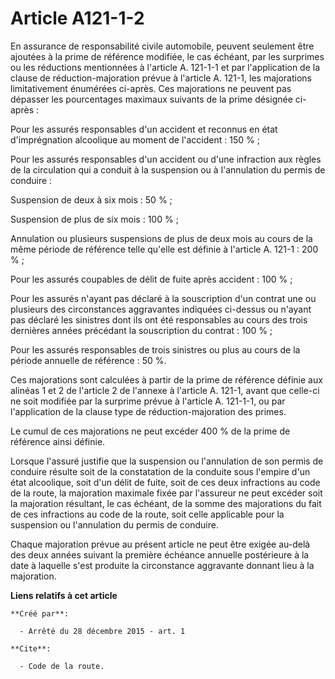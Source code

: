 # Article A121-1-2

En assurance de responsabilité civile automobile, peuvent seulement être ajoutées à la prime de référence modifiée, le cas
échéant, par les surprimes ou les réductions mentionnées à l'article A. 121-1-1 et par l'application de la clause de
réduction-majoration prévue à l'article A. 121-1, les majorations limitativement énumérées ci-après. Ces majorations ne
peuvent pas dépasser les pourcentages maximaux suivants de la prime désignée ci-après :

Pour les assurés responsables d'un accident et reconnus en état d'imprégnation alcoolique au moment de l'accident : 150 % ;

Pour les assurés responsables d'un accident ou d'une infraction aux règles de la circulation qui a conduit à la suspension ou
à l'annulation du permis de conduire :

Suspension de deux à six mois : 50 % ;

Suspension de plus de six mois : 100 % ;

Annulation ou plusieurs suspensions de plus de deux mois au cours de la même période de référence telle qu'elle est définie à
l'article A. 121-1 : 200 % ;

Pour les assurés coupables de délit de fuite après accident : 100 % ;

Pour les assurés n'ayant pas déclaré à la souscription d'un contrat une ou plusieurs des circonstances aggravantes indiquées
ci-dessus ou n'ayant pas déclaré les sinistres dont ils ont été responsables au cours des trois dernières années précédant la
souscription du contrat : 100 % ;

Pour les assurés responsables de trois sinistres ou plus au cours de la période annuelle de référence : 50 %.

Ces majorations sont calculées à partir de la prime de référence définie aux alinéas 1 et 2 de l'article 2 de l'annexe à
l'article A. 121-1, avant que celle-ci ne soit modifiée par la surprime prévue à l'article A. 121-1-1, ou par l'application
de la clause type de réduction-majoration des primes.

Le cumul de ces majorations ne peut excéder 400 % de la prime de référence ainsi définie.

Lorsque l'assuré justifie que la suspension ou l'annulation de son permis de conduire résulte soit de la constatation de la
conduite sous l'empire d'un état alcoolique, soit d'un délit de fuite, soit de ces deux infractions au code de la route, la
majoration maximale fixée par l'assureur ne peut excéder soit la majoration résultant, le cas échéant, de la somme des
majorations du fait de ces infractions au code de la route, soit celle applicable pour la suspension ou l'annulation du
permis de conduire.

Chaque majoration prévue au présent article ne peut être exigée au-delà des deux années suivant la première échéance annuelle
postérieure à la date à laquelle s'est produite la circonstance aggravante donnant lieu à la majoration.

**Liens relatifs à cet article**

	**Créé par**:

	  - Arrêté du 28 décembre 2015 - art. 1

	**Cite**:

	  - Code de la route.

